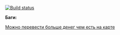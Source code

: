 [![Build status](https://ci.appveyor.com/api/projects/status/nbdjoprtrejvsfof?svg=true)](https://ci.appveyor.com/project/jukkty/aqa6-1)

**Баги:**

[Можно перевести больше денег чем есть на карте](https://github.com/jukkty/aqa6.1/issues/1)